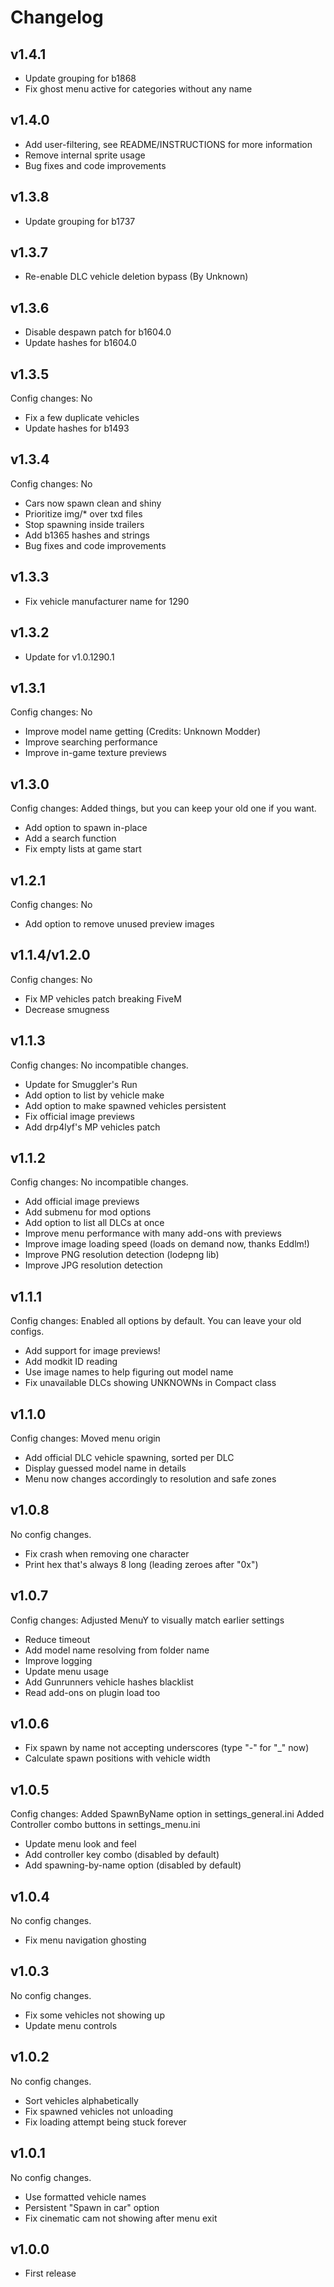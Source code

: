 # Changelog

## v1.4.1
* Update grouping for b1868
* Fix ghost menu active for categories without any name

## v1.4.0
* Add user-filtering, see README/INSTRUCTIONS for more information
* Remove internal sprite usage
* Bug fixes and code improvements

## v1.3.8
* Update grouping for b1737

## v1.3.7
* Re-enable DLC vehicle deletion bypass (By Unknown)

## v1.3.6
* Disable despawn patch for b1604.0
* Update hashes for b1604.0 

## v1.3.5
Config changes: No

* Fix a few duplicate vehicles
* Update hashes for b1493

## v1.3.4
Config changes: No

* Cars now spawn clean and shiny
* Prioritize img/* over txd files
* Stop spawning inside trailers
* Add b1365 hashes and strings
* Bug fixes and code improvements

## v1.3.3
* Fix vehicle manufacturer name for 1290 

## v1.3.2
* Update for v1.0.1290.1 

## v1.3.1
Config changes: No

* Improve model name getting (Credits: Unknown Modder)
* Improve searching performance
* Improve in-game texture previews

## v1.3.0
Config changes: Added things, but you can keep your old one if you want.

* Add option to spawn in-place
* Add a search function
* Fix empty lists at game start

## v1.2.1
Config changes: No

* Add option to remove unused preview images

## v1.1.4/v1.2.0
Config changes: No

* Fix MP vehicles patch breaking FiveM
* Decrease smugness

## v1.1.3
Config changes: No incompatible changes.

* Update for Smuggler's Run
* Add option to list by vehicle make
* Add option to make spawned vehicles persistent
* Fix official image previews
* Add drp4lyf's MP vehicles patch

## v1.1.2
Config changes: No incompatible changes.

* Add official image previews
* Add submenu for mod options
* Add option to list all DLCs at once
* Improve menu performance with many add-ons with previews
* Improve image loading speed (loads on demand now, thanks Eddlm!)
* Improve PNG resolution detection (lodepng lib)
* Improve JPG resolution detection

## v1.1.1
Config changes: Enabled all options by default. You can leave your old configs.

* Add support for image previews!
* Add modkit ID reading
* Use image names to help figuring out model name
* Fix unavailable DLCs showing UNKNOWNs in Compact class

## v1.1.0
Config changes: Moved menu origin

* Add official DLC vehicle spawning, sorted per DLC
* Display guessed model name in details
* Menu now changes accordingly to resolution and safe zones


## v1.0.8
No config changes.  

* Fix crash when removing one character
* Print hex that's always 8 long (leading zeroes after "0x")

## v1.0.7
Config changes: Adjusted MenuY to visually match earlier settings

* Reduce timeout
* Add model name resolving from folder name
* Improve logging
* Update menu usage
* Add Gunrunners vehicle hashes blacklist
* Read add-ons on plugin load too 

## v1.0.6
* Fix spawn by name not accepting underscores (type "-" for "_" now)
* Calculate spawn positions with vehicle width 

## v1.0.5
Config changes:
Added SpawnByName option in settings_general.ini
Added Controller combo buttons in settings_menu.ini

* Update menu look and feel
* Add controller key combo (disabled by default)
* Add spawning-by-name option (disabled by default) 

## v1.0.4
No config changes.

* Fix menu navigation ghosting

## v1.0.3
No config changes.

* Fix some vehicles not showing up
* Update menu controls

## v1.0.2
No config changes.

* Sort vehicles alphabetically
* Fix spawned vehicles not unloading
* Fix loading attempt being stuck forever

## v1.0.1
No config changes.

* Use formatted vehicle names
* Persistent "Spawn in car" option
* Fix cinematic cam not showing after menu exit

## v1.0.0
* First release

